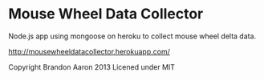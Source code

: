 # Mouse Wheel Data Collector

Node.js app using mongoose on heroku to collect mouse wheel delta data.

http://mousewheeldatacollector.herokuapp.com/

Copyright Brandon Aaron 2013
Licened under MIT
